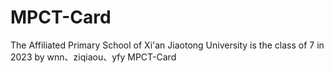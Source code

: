 # MPCT-Card
The Affiliated Primary School of Xi'an Jiaotong University is the class of 7 in 2023 by wnn、ziqiaou、yfy MPCT-Card

